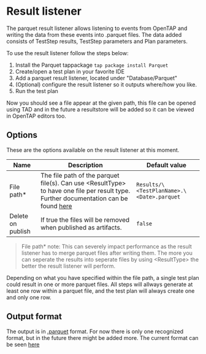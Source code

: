 # Result listener
The parquet result listener allows listening to events from OpenTAP and writing the data from these events into .parquet files. The data added consists of TestStep results, TestStep parameters and Plan parameters.

To use the result listener follow the steps below:
1. Install the Parquet tappackage `tap package install Parquet`
2. Create/open a test plan in your favorite IDE
3. Add a parquet result listener, located under "Database/Parquet"
4. (Optional) configure the result listener so it outputs where/how you like.
5. Run the test plan

Now you should see a file appear at the given path, this file can be opened using TAD and in the future a resultstore will be added so it can be viewed in OpenTAP editors too.

## Options
These are the options available on the result listener at this moment.

| Name | Description | Default value |
|-|-|-|
| File path*  | The file path of the parquet file(s). Can use \<ResultType> to have one file per result type. Further documentation can be found [here](https://doc.opentap.io/Developer%20Guide/Appendix%20A/#result-listeners) | `Results/\<TestPlanName>.\<Date>.parquet` |
| Delete on publish  | If true the files will be removed when published as artifacts. | `false` |

> File path* note: This can severely impact performance as the result listener has to merge parquet files after writing them. The more you can seperate the results into seperate files by using \<ResultType> the better the result listener will perform.

Depending on what you have specified within the file path, a single test plan could result in one or more parquet files. All steps will allways generate at least one row within a parquet file, and the test plan will always create one and only one row.

## Output format
The output is in [.parquet](https://parquet.apache.org/) format. For now there is only one recognized format, but in the future there might be added more. The current format can be seen [here](formats/1.0.0.0.md)
